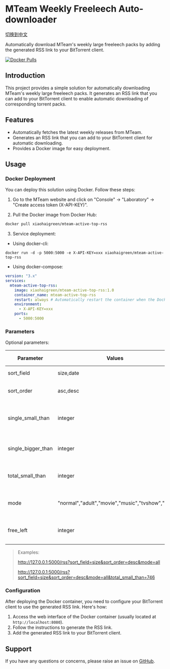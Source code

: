 # MTeam Weekly Freeleech Auto-downloader
[切换到中文](README.md)

Automatically download MTeam's weekly large freeleech packs by adding the generated RSS link to your BitTorrent client.

[![Docker Pulls](https://img.shields.io/docker/pulls/xiaohaigreen/mteam-active-top-rss)](https://hub.docker.com/r/xiaohaigreen/mteam-active-top-rss)

## Introduction

This project provides a simple solution for automatically downloading MTeam's weekly large freeleech packs. It generates an RSS link that you can add to your BitTorrent client to enable automatic downloading of corresponding torrent packs.

## Features

- Automatically fetches the latest weekly releases from MTeam.
- Generates an RSS link that you can add to your BitTorrent client for automatic downloading.
- Provides a Docker image for easy deployment.

## Usage

### Docker Deployment

You can deploy this solution using Docker. Follow these steps:

1. Go to the MTeam website and click on "Console" -> "Laboratory" -> "Create access token (X-API-KEY)".

2. Pull the Docker image from Docker Hub:

```bash
docker pull xiaohaigreen/mteam-active-top-rss
```

3. Service deployment:

- Using docker-cli:

```shell
docker run -d -p 5000:5000 -e X-API-KEY=xxx xiaohaigreen/mteam-active-top-rss
```

- Using docker-compose:

```yaml
version: "3.x"
services:
  mteam-active-top-rss:
    image: xiaohaigreen/mteam-active-top-rss:1.0
    container_name: mteam-active-top-rss
    restart: always # Automatically restart the container when the Docker service restarts
    environment:
      - X-API-KEY=xxx
    ports:
      - 5000:5000
```

### Parameters

Optional parameters:

| Parameter          | Values                                          | Explanation                                   | Supported Version |
| ------------------ | ----------------------------------------------- | --------------------------------------------- | ---------------- |
| sort_field         | size,date                                       | Sort by time or size                          | 1.0+             |
| sort_order         | asc,desc                                        | Ascending or descending                       | 1.0+             |
| single_small_than  | integer                                         | Single torrent file smaller than GB value     | 1.0+             |
| single_bigger_than | integer                                         | Single torrent file larger than GB value      | 1.0+             |
| total_small_than   | integer                                         | Total torrent files smaller than GB value     | 1.0+             |
| mode               | "normal","adult","movie","music","tvshow","all" | One or multiple values, or "all"              | 1.0+             |
| free_left          | integer                                         | Remaining freeleech time, in hours            | 1.1+             |

> Examples:
>
> http://127.0.0.1:5000/rss?sort_field=size&sort_order=desc&mode=all
>
> http://127.0.0.1:5000/rss?sort_field=size&sort_order=desc&mode=all&total_small_than=746

### Configuration

After deploying the Docker container, you need to configure your BitTorrent client to use the generated RSS link. Here's how:

1. Access the web interface of the Docker container (usually located at `http://localhost:8080`).
2. Follow the instructions to generate the RSS link.
3. Add the generated RSS link to your BitTorrent client.

## Support

If you have any questions or concerns, please raise an issue on [GitHub](https://github.com/xiaohaiGreen/mteam-active-top-rss/issues).